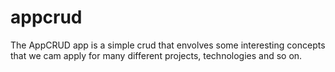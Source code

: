 # appcrud
The AppCRUD app is a simple crud that envolves some interesting concepts that we cam apply for many different projects, technologies and so on.
